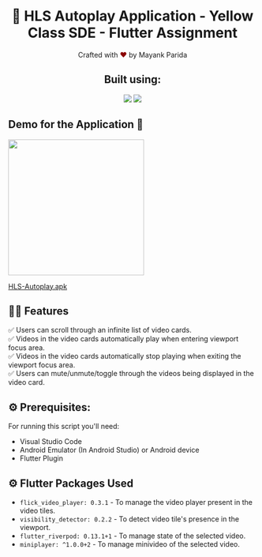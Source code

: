 <h1 align="center">
    🚀 HLS Autoplay Application - Yellow Class SDE - Flutter Assignment
</h1>


<p align="center">
Crafted with <span style="color: #8b0000;">&hearts;</span> by Mayank Parida
</p>

<h2 align="center">Built using: </h2>
<p align="center">
    <img src="https://img.shields.io/badge/Flutter-02569B?style=for-the-badge&logo=flutter&logoColor=white" />
    <img src="https://img.shields.io/badge/Visual_Studio_Code-0078D4?style=for-the-badge&logo=visual%20studio%20code&logoColor=white" />
</p>

## Demo for the Application 🚀

<img src="https://user-images.githubusercontent.com/68542629/176991451-37130da0-48a1-4b5d-8213-031f7678554e.jpg" width="275">

[HLS-Autoplay.apk](https://drive.google.com/file/d/1wf2vkRn-iXL2VLC0zPhnrzfHZLjXsF7n/view?usp=sharing)

## 👨‍💻 Features

:white_check_mark: Users can scroll through an infinite list of video cards.\
:white_check_mark: Videos in the video cards automatically play when entering viewport focus area.\
:white_check_mark: Videos in the video cards automatically stop playing when exiting the viewport focus area.\
:white_check_mark: Users can mute/unmute/toggle through the videos being displayed in the video card.

## ⚙️ Prerequisites:
For running this script you'll need:
* Visual Studio Code
* Android Emulator (In Android Studio) or Android device
* Flutter Plugin

## ⚙️ Flutter Packages Used

- `flick_video_player: 0.3.1` - To manage the video player present in the video tiles.
- `visibility_detector: 0.2.2` - To detect video tile's presence in the viewport.
- `flutter_riverpod: 0.13.1+1` - To manage state of the selected video.
- `miniplayer: ^1.0.0+2` - To manage minivideo of the selected video.
